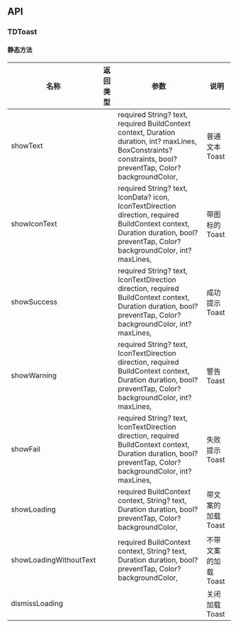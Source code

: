 ## API
### TDToast

#### 静态方法

| 名称 | 返回类型 | 参数 | 说明 |
| --- | --- | --- | --- |
| showText |  |   required String? text,  required BuildContext context,  Duration duration,  int? maxLines,  BoxConstraints? constraints,  bool? preventTap,  Color? backgroundColor, | 普通文本Toast |
| showIconText |  |   required String? text,  IconData? icon,  IconTextDirection direction,  required BuildContext context,  Duration duration,  bool? preventTap,  Color? backgroundColor,  int? maxLines, | 带图标的Toast |
| showSuccess |  |   required String? text,  IconTextDirection direction,  required BuildContext context,  Duration duration,  bool? preventTap,  Color? backgroundColor,  int? maxLines, | 成功提示Toast |
| showWarning |  |   required String? text,  IconTextDirection direction,  required BuildContext context,  Duration duration,  bool? preventTap,  Color? backgroundColor,  int? maxLines, | 警告Toast |
| showFail |  |   required String? text,  IconTextDirection direction,  required BuildContext context,  Duration duration,  bool? preventTap,  Color? backgroundColor,  int? maxLines, | 失败提示Toast |
| showLoading |  |   required BuildContext context,  String? text,  Duration duration,  bool? preventTap,  Color? backgroundColor, | 带文案的加载Toast |
| showLoadingWithoutText |  |   required BuildContext context,  String? text,  Duration duration,  bool? preventTap,  Color? backgroundColor, | 不带文案的加载Toast |
| dismissLoading |  |  | 关闭加载Toast |
